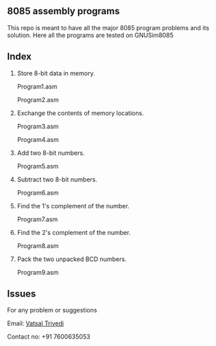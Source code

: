 8085 assembly programs
------------------------
This repo is meant to have all the major 8085 program problems and its solution.
Here all the programs are tested on GNUSim8085 


Index
-----------
1. Store 8-bit data in memory.
	
	Program1.asm
	
	Program2.asm

2. Exchange the contents of memory locations.
	
	Program3.asm
	
	Program4.asm

3. Add two 8-bit numbers.	
	
	Program5.asm

4. Subtract two 8-bit numbers.
	
	Program6.asm

5. Find the 1's complement of the number.
	
	Program7.asm

6. Find the 2's complement of the number.

	Program8.asm

7. Pack the two unpacked BCD numbers.

	Program9.asm

	

Issues
-------------
For any problem or suggestions

Email: [Vatsal Trivedi](trivedivatsal005@gmail.com)

Contact no: +91 7600635053
